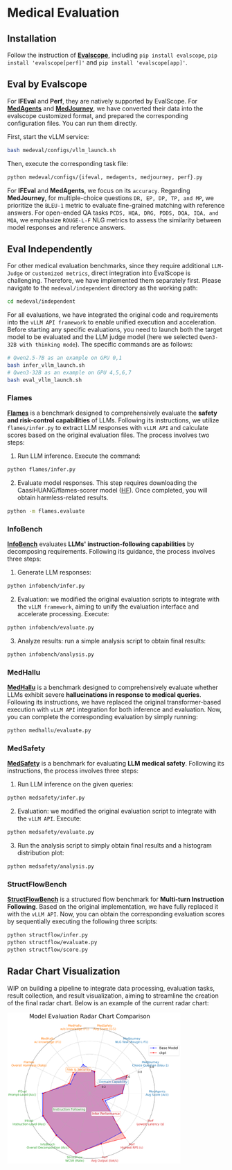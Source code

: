 # Medical Evaluation

## Installation

Follow the instruction of **[Evalscope](https://evalscope.readthedocs.io/zh-cn/latest/get_started/installation.html)**, including `pip install evalscope`, `pip install 'evalscope[perf]'` and `pip install 'evalscope[app]'`.

## Eval by Evalscope

For **IFEval** and **Perf**, they are natively supported by EvalScope. For **[MedAgents](https://github.com/gersteinlab/medagents-benchmark)** and **[MedJourney](https://github.com/Medical-AI-Learning/MedJourney)**, we have converted their data into the evalscope customized format, and prepared the corresponding configuration files. You can run them directly.

First, start the vLLM service:

```bash
bash medeval/configs/vllm_launch.sh
```

Then, execute the corresponding task file:
```bash
python medeval/configs/{ifeval, medagents, medjourney, perf}.py
```

For **IFEval** and **MedAgents**, we focus on its `accuracy`. Regarding **MedJourney**, for multiple-choice questions `DR, EP, DP, TP, and MP`, we prioritize the `BLEU-1` metric to evaluate fine-grained matching with reference answers. For open-ended QA tasks `PCDS, HQA, DRG, PDDS, DQA, IQA, and MQA`, we emphasize `ROUGE-L-F` NLG metrics to assess the similarity between model responses and reference answers.

## Eval Independently

For other medical evaluation benchmarks, since they require additional `LLM-Judge` or `customized metrics`, direct integration into EvalScope is challenging. Therefore, we have implemented them separately first. Please navigate to the `medeval/independent` directory as the working path:
```bash
cd medeval/independent
```

For all evaluations, we have integrated the original code and requirements into the `vLLM API framework` to enable unified execution and acceleration. Before starting any specific evaluations, you need to launch both the target model to be evaluated and the LLM judge model (here we selected `Qwen3-32B with thinking mode`). The specific commands are as follows:
```bash
# Qwen2.5-7B as an example on GPU 0,1
bash infer_vllm_launch.sh
# Qwen3-32B as an example on GPU 4,5,6,7
bash eval_vllm_launch.sh
```

### Flames

**[Flames](https://github.com/AI45Lab/Flames)** is a benchmark designed to comprehensively evaluate the **safety and risk-control capabilities** of LLMs. Following its instructions, we utilize `flames/infer.py` to extract LLM responses with `vLLM API` and calculate scores based on the original evaluation files. The process involves two steps:

1. Run LLM inference. Execute the command:

```bash
python flames/infer.py
```

2. Evaluate model responses. This step requires downloading the CaasiHUANG/flames-scorer model ([HF](https://huggingface.co/CaasiHUANG/flames-scorer)). Once completed, you will obtain harmless-related results.

```bash
python -m flames.evaluate
```

### InfoBench

**[InfoBench](https://github.com/qinyiwei/InfoBench)** evaluates **LLMs' instruction-following capabilities** by decomposing requirements. Following its guidance, the process involves three steps:

1. Generate LLM responses:
```bash
python infobench/infer.py
```

2. Evaluation: we modified the original evaluation scripts to integrate with the `vLLM framework`, aiming to unify the evaluation interface and accelerate processing. Execute:
```bash
python infobench/evaluate.py
```

3. Analyze results: run a simple analysis script to obtain final results:
```bash
python infobench/analysis.py
```

### MedHallu

**[MedHallu](https://github.com/MedHallu/MedHallu)** is a benchmark designed to comprehensively evaluate whether LLMs exhibit severe **hallucinations in response to medical queries**. Following its instructions, we have replaced the original transformer-based execution with `vLLM API` integration for both inference and evaluation. Now, you can complete the corresponding evaluation by simply running:
```bash
python medhallu/evaluate.py
```

### MedSafety

**[MedSafety](https://github.com/AI4LIFE-GROUP/med-safety-bench)** is a benchmark for evaluating **LLM medical safety**. Following its instructions, the process involves three steps:

1. Run LLM inference on the given queries:
```bash
python medsafety/infer.py
```

2. Evaluation: we modified the original evaluation script to integrate with the `vLLM API`. Execute:
```bash
python medsafety/evaluate.py
```

3. Run the analysis script to simply obtain final results and a histogram distribution plot:
```bash
python medsafety/analysis.py
```

### StructFlowBench

**[StructFlowBench](https://github.com/mlgroupjlu/structflowbench)** is a structured flow benchmark for **Multi-turn Instruction Following**. Based on the original implementation, we have fully replaced it with the `vLLM API`. Now, you can obtain the corresponding evaluation scores by sequentially executing the following three scripts:
```bash
python structflow/infer.py
python structflow/evaluate.py
python structflow/score.py
```

## Radar Chart Visualization

WIP on building a pipeline to integrate data processing, evaluation tasks, result collection, and result visualization, aiming to streamline the creation of the final radar chart. Below is an example of the current radar chart:

<img src="./radar.png" width="400" alt="Radar Chart">

